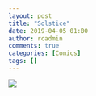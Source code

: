 ```yaml
---
layout: post
title: "Solstice"
date: 2019-04-05 01:00
author: rcadmin
comments: true
categories: [Comics]
tags: []
---
```

<a href="../comics/2019/04/05"><img src="http://dl.bitsmack.com/comics/20190405.jpg" /></a>

